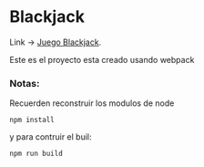 # Blackjack

Link -> [Juego Blackjack](https://black-jack-jhon.netlify.app/).

Este es el proyecto esta creado usando webpack

### Notas:
Recuerden reconstruir los modulos de node
```
npm install
```

y para contruir el buil:
```
npm run build
```